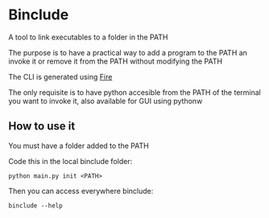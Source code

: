 # Binclude

A tool to link executables to a folder in the PATH

The purpose is to have a practical way to add a program to the PATH an invoke it or remove it from the PATH without modifying the PATH

The CLI is generated using [Fire](https://github.com/google/python-fire)

The only requisite is to have python accesible from the PATH of the terminal you want to invoke it, also available for GUI using pythonw

## How to use it

You must have a folder added to the PATH

Code this in the local binclude folder:

```
python main.py init <PATH>
```

Then you can access everywhere binclude:

```
binclude --help
```